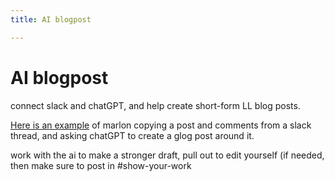 ```yaml
---
title: AI blogpost

---
```


# AI blogpost


connect slack and chatGPT, and help create short-form LL blog posts. 

[Here is an example](https://sharegpt.com/c/P5ezN4k) of marlon copying a post and comments from a slack thread, and asking chatGPT to create a glog post around it. 

work with the ai to make a stronger draft, pull out to edit yourself (if needed, then make sure to post in #show-your-work